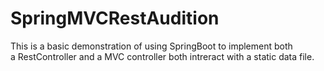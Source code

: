 # SpringMVCRestAudition <br/>
This is a basic demonstration of using SpringBoot to implement both <br/>
a RestController and a MVC controller both intreract with a static data file. <br/>
